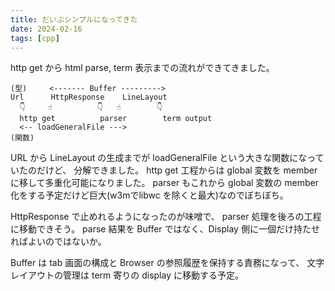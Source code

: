 ```yaml
---
title: だいぶシンプルになってきた
date: 2024-02-16
tags: [cpp]
---
```


http get から html parse, term 表示までの流れができてきました。

<!-- truncate -->

```text
(型)     <------- Buffer --------->
Url      HttpResponse    LineLayout
  👇     ☝️          👇   ☝️        👇
  http get          parser        term output
  <-- loadGeneralFile --->
(関数)
```

URL から LineLayout の生成までが loadGeneralFile という大きな関数になっていたのだけど、
分解できました。
http get 工程からは global 変数を member に移して多重化可能になりました。
parser もこれから global 変数の member 化をする予定だけど巨大(w3mでlibwc を除くと最大)なのでぼちぼち。

HttpResponse で止めれるようになったのが味噌で、
parser 処理を後ろの工程に移動できそう。
parse 結果を Buffer ではなく、Display 側に一個だけ持たせればよいのではないか。

Buffer は tab 画面の構成と Browser の参照履歴を保持する責務になって、
文字レイアウトの管理は term 寄りの display に移動する予定。
